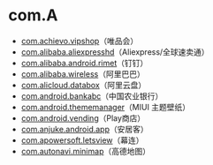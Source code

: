 # com.A

- [com.achievo.vipshop](./com.achievo.vipshop/readme.md)（唯品会）
- [com.alibaba.aliexpresshd](./com.alibaba.aliexpresshd/readme.md)（Aliexpress/全球速卖通）
- [com.alibaba.android.rimet](./com.alibaba.android.rimet/readme.md)（钉钉）
- [com.alibaba.wireless](./com.alibaba.wireless/readme.md)（阿里巴巴）
- [com.alicloud.databox](./com.alicloud.databox/readme.md)（阿里云盘）
- [com.android.bankabc](./com.android.bankabc/readme.md)（中国农业银行）
- [com.android.thememanager](./com.android.thememanager/readme.md)（MIUI 主题壁纸）
- [com.android.vending](./com.android.vending/readme.md)（Play商店）
- [com.anjuke.android.app](./com.anjuke.android.app/readme.md)（安居客）
- [com.apowersoft.letsview](./com.apowersoft.letsview/readme.md)（幕连）
- [com.autonavi.minimap](./com.autonavi.minimap/readme.md)（高德地图）
